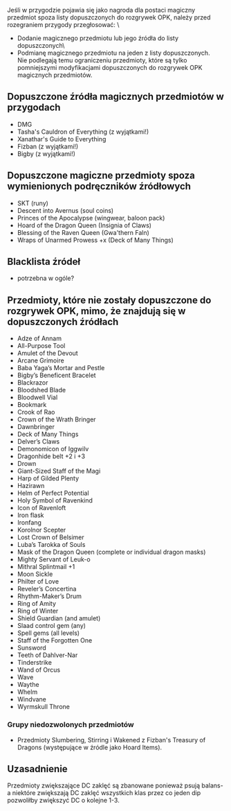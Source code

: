 Jeśli w przygodzie pojawia się jako nagroda dla postaci magiczny przedmiot spoza listy dopuszczonych do rozgrywek OPK, należy przed rozegraniem przygody przegłosować: \
- Dodanie magicznego przedmiotu lub jego źródła do listy dopuszczonych\
- Podmianę magicznego przedmiotu na jeden z listy dopuszczonych. \
Nie podlegają temu ograniczeniu przedmioty, które są tylko pomniejszymi modyfikacjami dopuszczonych do rozgrywek OPK magicznych przedmiotów.

## Dopuszczone źródła magicznych przedmiotów w przygodach
- DMG
- Tasha's Cauldron of Everything (z wyjątkami!)
- Xanathar's Guide to Everything
- Fizban (z wyjątkami!)
- Bigby (z wyjątkami!)

## Dopuszczone magiczne przedmioty spoza wymienionych podręczników źródłowych
- SKT (runy)
- Descent into Avernus (soul coins)
- Princes of the Apocalypse (wingwear, baloon pack)
- Hoard of the Dragon Queen (Insignia of Claws)
- Blessing of the Raven Queen (Gwa'thern Faln)
- Wraps of Unarmed Prowess +x (Deck of Many Things) 

## Blacklista źródeł
- potrzebna w ogóle?

## Przedmioty, które nie zostały dopuszczone do rozgrywek OPK, mimo, że znajdują się w dopuszczonych źródłach

- Adze of Annam
- All-Purpose Tool
- Amulet of the Devout
- Arcane Grimoire
- Baba Yaga’s Mortar and Pestle
- Bigby’s Beneficent Bracelet
- Blackrazor
- Bloodshed Blade
- Bloodwell Vial
- Bookmark
- Crook of Rao
- Crown of the Wrath Bringer
- Dawnbringer
- Deck of Many Things
- Delver’s Claws
- Demonomicon of Iggwilv
- Dragonhide belt +2 i +3
- Drown
- Giant-Sized Staff of the Magi
- Harp of Gilded Plenty
- Hazirawn
- Helm of Perfect Potential
- Holy Symbol of Ravenkind
- Icon of Ravenloft
- Iron flask
- Ironfang
- Korolnor Scepter
- Lost Crown of Belsimer
- Luba’s Tarokka of Souls
- Mask of the Dragon Queen (complete or individual dragon masks)
- Mighty Servant of Leuk-o
- Mithral Splintmail +1
- Moon Sickle
- Philter of Love
- Reveler’s Concertina
- Rhythm-Maker’s Drum
- Ring of Amity
- Ring of Winter
- Shield Guardian (and amulet)
- Slaad control gem (any)
- Spell gems (all levels)
- Staff of the Forgotten One
- Sunsword
- Teeth of Dahlver-Nar
- Tinderstrike
- Wand of Orcus
- Wave
- Waythe
- Whelm
- Windvane
- Wyrmskull Throne

### Grupy niedozwolonych przedmiotów
- Przedmioty Slumbering, Stirring i Wakened z Fizban's Treasury of Dragons (występujące w źródle jako Hoard Items).


## Uzasadnienie
Przedmioty zwiększające DC zaklęć są zbanowane ponieważ psują balans- a niektóre zwiększają DC zaklęć wszystkich klas przez co jeden dip pozwoliłby zwiększyć DC o kolejne 1-3. 
